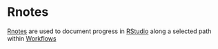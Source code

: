 # Rnotes 
[Rnotes](Rnotes.md) are used to document progress in [RStudio](RStudio.md) along a selected path within  [Workflows](Workflows.md)